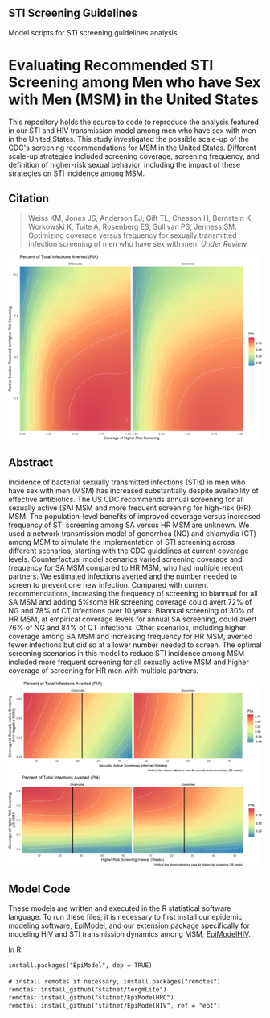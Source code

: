 ## STI Screening Guidelines
Model scripts for STI screening guidelines analysis.

# Evaluating Recommended STI Screening among Men who have Sex with Men (MSM) in the United States

This repository holds the source to code to reproduce the analysis featured in our STI and HIV transmission model among men who have sex with men in the United States. This study investigated the possible scale-up of the CDC's screening recommendations for MSM in the United States. Different scale-up strategies included screening coverage, screening frequency, and definition of higher-risk sexual behavior, including the impact of these strategies on STI incidence among MSM.

## Citation

> Weiss KM, Jones JS, Anderson EJ, Gift TL, Chesson H, Bernstein K, Workowski K, Tuite A, Rosenberg ES, Sullivan PS, Jenness SM. Optimizing coverage versus frequency for sexually transmitted infection screening of men who have sex with men. _Under Review._ 

<img src="https://github.com/EpiModel/stitestguidelines/raw/master/analysis/Fig1.png">

## Abstract
Incidence of bacterial sexually transmitted infections (STIs) in men who have sex with men (MSM) has increased substantially despite availability of effective antibiotics. The US CDC recommends annual screening for all sexually active (SA) MSM and more frequent screening for high-risk (HR) MSM. The population-level benefits of improved coverage versus increased frequency of STI screening among SA versus HR MSM are unknown. We used a network transmission model of gonorrhea (NG) and chlamydia (CT) among MSM to simulate the implementation of STI screening across different scenarios, starting with the CDC guidelines at current coverage levels. Counterfactual model scenarios varied screening coverage and frequency for SA MSM compared to HR MSM, who had multiple recent partners. We estimated infections averted and the number needed to screen to prevent one new infection. Compared with current recommendations, increasing the frequency of screening to biannual for all SA MSM and adding 5%some HR screening coverage could avert 72% of NG and 78% of CT infections over 10 years. Biannual screening of 30% of HR MSM, at empirical coverage levels for annual SA screening, could avert 76% of NG and 84% of CT infections. Other scenarios, including higher coverage among SA MSM and increasing frequency for HR MSM, averted fewer infections but did so at a lower number needed to screen. The optimal screening scenarios in this model to reduce STI incidence among MSM included more frequent screening for all sexually active MSM and higher coverage of screening for HR men with multiple partners.

<img src="https://github.com/EpiModel/stitestguidelines/raw/master/analysis/Fig2.png">

## Model Code

These models are written and executed in the R statistical software language. To run these files, it is necessary to first install our epidemic modeling software, [EpiModel](http://epimodel.org/), and our extension package specifically for modeling HIV and STI transmission dynamics among MSM, [EpiModelHIV](http://github.com/statnet/EpiModelHIV).

In R:
```
install.packages("EpiModel", dep = TRUE)

# install remotes if necessary, install.packages("remotes")
remotes::install_github("statnet/tergmLite")
remotes::install_github("statnet/EpiModelHPC")
remotes::install_github("statnet/EpiModelHIV", ref = "ept")
